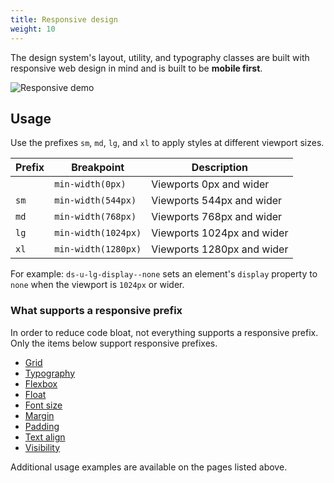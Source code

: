 ```yaml
---
title: Responsive design
weight: 10
---
```


<p class="ds-text--lead">The design system's layout, utility, and typography classes are built with responsive web design in mind and is built to be <strong>mobile first</strong>.</p>

![Responsive demo]({{root}}/public/images/responsive-demo.gif)

## Usage

Use the prefixes `sm`, `md`, `lg`, and `xl` to apply styles at different viewport sizes.

| Prefix | Breakpoint | Description |
| ------ | ---------- | ----------- |
| | `min-width(0px)` | Viewports 0px and wider |
| `sm` | `min-width(544px)` | Viewports 544px and wider |
| `md` | `min-width(768px)` | Viewports 768px and wider |
| `lg` | `min-width(1024px)` | Viewports 1024px and wider |
| `xl` | `min-width(1280px)` | Viewports 1280px and wider |

For example: `ds-u-lg-display--none` sets an element's `display` property to `none` when the viewport is `1024px` or wider.

### What supports a responsive prefix

In order to reduce code bloat, not everything supports a responsive prefix. Only the items below support responsive prefixes.

- [Grid]({{root}}/layout/grid)
- [Typography]({{root}}/style/typography#style.typography.responsive)
- [Flexbox]({{root}}/utilities/flexbox)
- [Float]({{root}}/utilities/float#utilities.float.responsive)
- [Font size]({{root}}/utilities/font-size#utilities.font-size.responsive)
- [Margin]({{root}}/utilities/margin#utilities.margin.responsive)
- [Padding]({{root}}/utilities/padding#utilities.padding.responsive)
- [Text align]({{root}}/utilities/text-align#utilities.text-align.responsive)
- [Visibility]({{root}}/utilities/display-visibility#utilities.display-visibility.responsive)

Additional usage examples are available on the pages listed above.